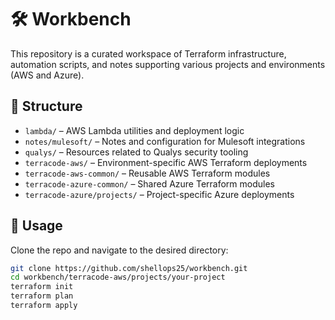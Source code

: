 # 🛠️ Workbench

This repository is a curated workspace of Terraform infrastructure, automation scripts, and notes supporting various projects and environments (AWS and Azure).

## 📁 Structure

- `lambda/` – AWS Lambda utilities and deployment logic  
- `notes/mulesoft/` – Notes and configuration for Mulesoft integrations  
- `qualys/` – Resources related to Qualys security tooling  
- `terracode-aws/` – Environment-specific AWS Terraform deployments  
- `terracode-aws-common/` – Reusable AWS Terraform modules  
- `terracode-azure-common/` – Shared Azure Terraform modules  
- `terracode-azure/projects/` – Project-specific Azure deployments

## 🚀 Usage

Clone the repo and navigate to the desired directory:

```bash
git clone https://github.com/shellops25/workbench.git
cd workbench/terracode-aws/projects/your-project
terraform init
terraform plan
terraform apply
